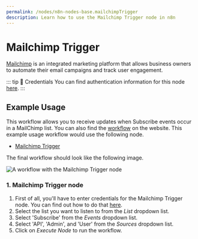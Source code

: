 ```yaml
---
permalink: /nodes/n8n-nodes-base.mailchimpTrigger
description: Learn how to use the Mailchimp Trigger node in n8n
---
```


# Mailchimp Trigger

[Mailchimp](https://mailchimp.com/) is an integrated marketing platform that allows business owners to automate their email campaigns and track user engagement.

::: tip 🔑 Credentials
You can find authentication information for this node [here](../../../credentials/Mailchimp/README.md).
:::


## Example Usage

This workflow allows you to receive updates when Subscribe events occur in a MailChimp list. You can also find the [workflow](https://n8n.io/workflows/516) on the website. This example usage workflow would use the following node.
- [Mailchimp Trigger]()

The final workflow should look like the following image.

![A workflow with the Mailchimp Trigger node](./workflow.png)


### 1. Mailchimp Trigger node

1. First of all, you'll have to enter credentials for the Mailchimp Trigger node. You can find out how to do that [here](../../../credentials/Mailchimp/README.md).
2. Select the list you want to listen to from the *List* dropdown list.
3. Select 'Subscribe' from the *Events* dropdown list.
4. Select 'API', 'Admin', and 'User' from the *Sources* dropdown list.
5. Click on *Execute Node* to run the workflow.
